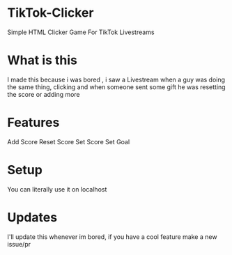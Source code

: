 # TikTok-Clicker
Simple HTML Clicker Game For TikTok Livestreams
# What is this
I made this because i was bored , i saw a Livestream when a guy was doing the same thing, clicking and when someone sent some gift he was resetting the score or adding more
# Features
Add Score
Reset Score
Set Score
Set Goal
# Setup
You can literally use it on localhost
# Updates
I'll update this whenever im bored, if you have a cool feature make a new issue/pr
